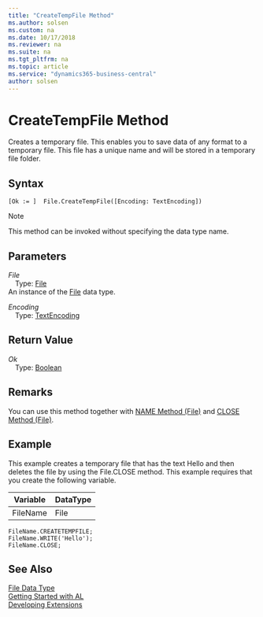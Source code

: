 ```yaml
---
title: "CreateTempFile Method"
ms.author: solsen
ms.custom: na
ms.date: 10/17/2018
ms.reviewer: na
ms.suite: na
ms.tgt_pltfrm: na
ms.topic: article
ms.service: "dynamics365-business-central"
author: solsen
---
```

[//]: # (START>DO_NOT_EDIT)
[//]: # (IMPORTANT:Do not edit any of the content between here and the END>DO_NOT_EDIT.)
[//]: # (Any modifications should be made in the .xml files in the ModernDev repo.)
# CreateTempFile Method
Creates a temporary file. This enables you to save data of any format to a temporary file. This file has a unique name and will be stored in a temporary file folder.

## Syntax
```
[Ok := ]  File.CreateTempFile([Encoding: TextEncoding])
```
> [!NOTE]  
> This method can be invoked without specifying the data type name.  
## Parameters
*File*  
&emsp;Type: [File](file-data-type.md)  
An instance of the [File](file-data-type.md) data type.  

*Encoding*  
&emsp;Type: [TextEncoding](../textencoding/textencoding-option.md)  
  


## Return Value
*Ok*  
&emsp;Type: [Boolean](../boolean/boolean-data-type.md)  
  


[//]: # (IMPORTANT: END>DO_NOT_EDIT)

## Remarks  
 You can use this method together with [NAME Method \(File\)](../../methods/devenv-name-method-file.md) and [CLOSE Method \(File\)](../../methods/devenv-close-method-file.md).  
  
## Example  
 This example creates a temporary file that has the text Hello and then deletes the file by using the File.CLOSE method. This example requires that you create the following variable.  
  
|Variable|DataType|  
|--------------|--------------|  
|FileName|File|  
  
```  
FileName.CREATETEMPFILE;  
FileName.WRITE('Hello');  
FileName.CLOSE;  
```  
  
## See Also
[File Data Type](file-data-type.md)  
[Getting Started with AL](../../devenv-get-started.md)  
[Developing Extensions](../../devenv-dev-overview.md)